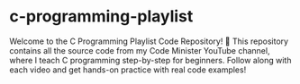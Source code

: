 # c-programming-playlist
Welcome to the C Programming Playlist Code Repository! 📂 This repository contains all the source code from my Code Minister YouTube channel, where I teach C programming step-by-step for beginners. Follow along with each video and get hands-on practice with real code examples!
